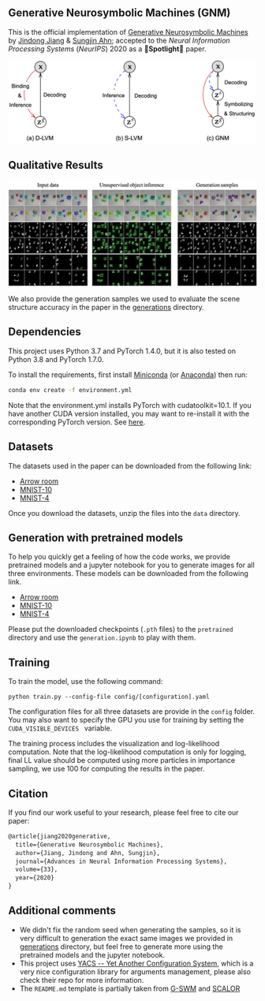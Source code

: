 ## Generative Neurosymbolic Machines (GNM)

This is the official implementation of [Generative Neurosymbolic Machines](https://arxiv.org/abs/2010.12152) by [Jindong Jiang](https://www.jindongjiang.me) & [Sungjin Ahn](https://sungjinahn.com/); accepted to the *Neural Information Processing Systems* (*NeurIPS*) 2020 as a **🌟Spotlight🌟** paper.

![GNM](./figures/gnm.png)

## Qualitative Results

![qualitative_results](./figures/results.png)

We also provide the generation samples we used to evaluate the scene structure accuracy in the paper in the [generations](generations/) directory.


## Dependencies

This project uses Python 3.7 and PyTorch 1.4.0, but it is also tested on Python 3.8 and PyTorch 1.7.0. 

To install the requirements, first install [Miniconda](https://docs.conda.io/en/latest/miniconda.html) (or [Anaconda](https://www.anaconda.com/products/individual)) then run:

```bash
conda env create -f environment.yml
```

Note that the environment.yml installs PyTorch with cudatoolkit=10.1. If you have another CUDA version installed, you may want to re-install it with the corresponding PyTorch version. See [here](https://pytorch.org).

## Datasets

The datasets used in the paper can be downloaded from the following link:

* [Arrow room](https://bit.ly/2IuTlOM)
* [MNIST-10](https://bit.ly/3ou2juQ)
* [MNIST-4](https://bit.ly/2VRG4D0)

Once you download the datasets, unzip the files into the `data` directory.

## Generation with pretrained models

To help you quickly get a feeling of how the code works, we provide pretrained models and a jupyter notebook for you to generate images for all three environments. These models can be downloaded from the following link. 

* [Arrow room](https://bit.ly/36TkBQl)
* [MNIST-10](https://bit.ly/349pbs3)
* [MNIST-4](https://bit.ly/3lR5YkF)

Please put the downloaded checkpoints (`.pth` files) to the `pretrained` directory and use the `generation.ipynb` to play with them.


## Training

To train the model, use the following command:

```
python train.py --config-file config/[configuration].yaml
```

The configuration files for all three datasets are provide in the `config` folder. You may also want to specify the GPU you use for training by setting the `CUDA_VISIBLE_DEVICES ` variable.

The training process includes the visualization and log-likelihood computation. Note that the log-likelihood computation is only for logging, final LL value should be computed using more particles in importance sampling, we use 100 for computing the results in the paper.

## Citation

If you find our work useful to your research, please feel free to cite our paper:

```latex
@article{jiang2020generative,
  title={Generative Neurosymbolic Machines},
  author={Jiang, Jindong and Ahn, Sungjin},
  journal={Advances in Neural Information Processing Systems},
  volume={33},
  year={2020}
}
```

## Additional comments

* We didn't fix the random seed when generating the samples, so it is very difficult to generation the exact same images we provided in [generations](generations/) directory, but feel free to generate more using the pretrained models and the jupyter notebook.
* This project uses [YACS -- Yet Another Configuration System](https://github.com/rbgirshick/yacs), which is a very nice configuration library for arguments management, please also check their repo for more information.
* The `README.md` template is partially taken from [G-SWM](https://github.com/zhixuan-lin/G-SWM) and [SCALOR](https://github.com/JindongJiang/SCALOR)

